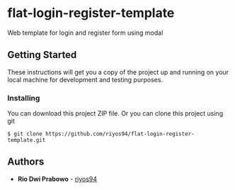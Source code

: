 # flat-login-register-template
Web template for login and register form using modal

## Getting Started
These instructions will get you a copy of the project up and running on your local machine for development and testing purposes.

### Installing
You can download this project ZIP file.
Or you can clone this project using git
```
$ git clone https://github.com/riyos94/flat-login-register-template.git
```

## Authors
* **Rio Dwi Prabowo** - [riyos94](https://github.com/riyos94)
